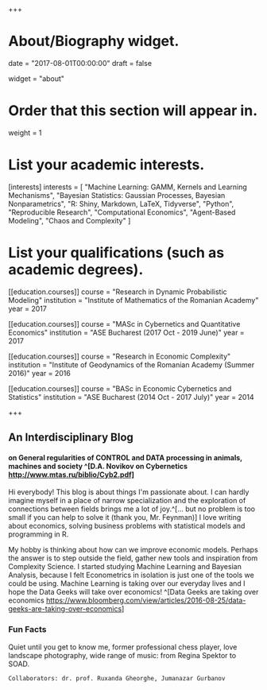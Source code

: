 +++
# About/Biography widget.

date = "2017-08-01T00:00:00"
draft = false

widget = "about"

# Order that this section will appear in.
weight = 1

# List your academic interests.
[interests]
  interests = [
    "Machine Learning: GAMM, Kernels and Learning Mechanisms",
    "Bayesian Statistics: Gaussian Processes, Bayesian Nonparametrics",
    "R: Shiny, Markdown, LaTeX, Tidyverse",
    "Python",
    "Reproducible Research",
    "Computational Economics", 
    "Agent-Based Modeling",
    "Chaos and Complexity"
  ]

# List your qualifications (such as academic degrees).
[[education.courses]]
  course = "Research in Dynamic Probabilistic Modeling"
  institution = "Institute of Mathematics of the Romanian Academy"
  year = 2017

[[education.courses]]
  course = "MASc in Cybernetics and Quantitative Economics"
  institution = "ASE Bucharest (2017 Oct - 2019 June)"
  year = 2017
  
[[education.courses]]
  course = "Research in Economic Complexity"
  institution = "Institute of Geodynamics of the Romanian Academy (Summer 2016)"
  year = 2016

[[education.courses]]
  course = "BASc in Economic Cybernetics and Statistics"
  institution = "ASE Bucharest (2014 Oct - 2017 July)"
  year = 2014
 
+++

## An Interdisciplinary Blog
#### on General regularities of CONTROL and DATA processing in animals, machines and society ^[D.A. Novikov on Cybernetics http://www.mtas.ru/biblio/Cyb2.pdf]

Hi everybody! This blog is about things I'm passionate about. I can hardly imagine myself in a place of narrow specialization and the exploration of connections between fields brings me a lot of joy.^[... but no problem is too small if you can help to solve it (thank you, Mr. Feynman)] I love writing about economics, solving business problems with statistical models and programming in R.

My hobby is thinking about how can we improve economic models. Perhaps the answer is to step outside the field, gather new tools and inspiration from Complexity Science. I started studying Machine Learning and Bayesian Analysis, because I felt Econometrics in isolation is just one of the tools we could be using. Machine Learning is taking over our everyday lives and I hope the Data Geeks will take over economics! ^[Data Geeks are taking over economics https://www.bloomberg.com/view/articles/2016-08-25/data-geeks-are-taking-over-economics]

### Fun Facts
  Quiet until you get to know me, former professional chess player, love landscape photography, wide range of music: from Regina Spektor to SOAD.

`Collaborators: dr. prof. Ruxanda Gheorghe, Jumanazar Gurbanov`












